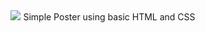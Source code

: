 <div align="center">
  <img src="https://user-images.githubusercontent.com/54476598/213923529-bae593a8-b348-4f64-9e74-f1541406187a.png"/>
  Simple Poster using basic HTML and CSS
</div>
